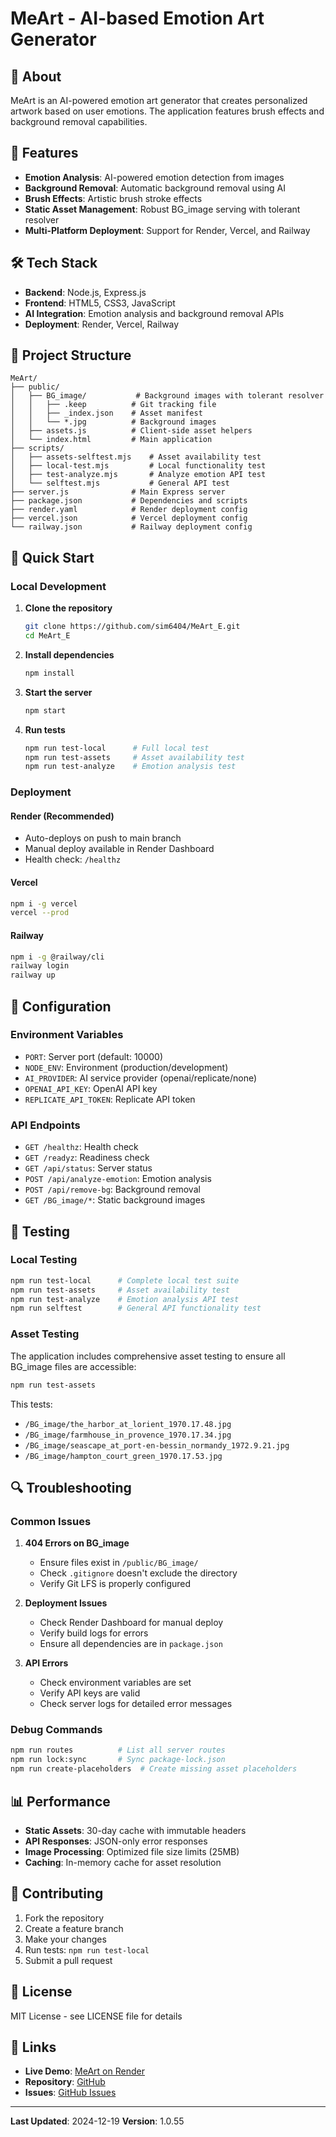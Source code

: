 # MeArt - AI-based Emotion Art Generator

## 🎨 About

MeArt is an AI-powered emotion art generator that creates personalized artwork based on user emotions. The application features brush effects and background removal capabilities.

## 🚀 Features

- **Emotion Analysis**: AI-powered emotion detection from images
- **Background Removal**: Automatic background removal using AI
- **Brush Effects**: Artistic brush stroke effects
- **Static Asset Management**: Robust BG_image serving with tolerant resolver
- **Multi-Platform Deployment**: Support for Render, Vercel, and Railway

## 🛠️ Tech Stack

- **Backend**: Node.js, Express.js
- **Frontend**: HTML5, CSS3, JavaScript
- **AI Integration**: Emotion analysis and background removal APIs
- **Deployment**: Render, Vercel, Railway

## 📁 Project Structure

```
MeArt/
├── public/
│   ├── BG_image/           # Background images with tolerant resolver
│   │   ├── .keep          # Git tracking file
│   │   ├── _index.json    # Asset manifest
│   │   └── *.jpg          # Background images
│   ├── assets.js          # Client-side asset helpers
│   └── index.html         # Main application
├── scripts/
│   ├── assets-selftest.mjs    # Asset availability test
│   ├── local-test.mjs         # Local functionality test
│   ├── test-analyze.mjs       # Analyze emotion API test
│   └── selftest.mjs           # General API test
├── server.js              # Main Express server
├── package.json           # Dependencies and scripts
├── render.yaml            # Render deployment config
├── vercel.json            # Vercel deployment config
└── railway.json           # Railway deployment config
```

## 🚀 Quick Start

### Local Development

1. **Clone the repository**
   ```bash
   git clone https://github.com/sim6404/MeArt_E.git
   cd MeArt_E
   ```

2. **Install dependencies**
   ```bash
   npm install
   ```

3. **Start the server**
   ```bash
   npm start
   ```

4. **Run tests**
   ```bash
   npm run test-local      # Full local test
   npm run test-assets     # Asset availability test
   npm run test-analyze    # Emotion analysis test
   ```

### Deployment

#### Render (Recommended)
- Auto-deploys on push to main branch
- Manual deploy available in Render Dashboard
- Health check: `/healthz`

#### Vercel
```bash
npm i -g vercel
vercel --prod
```

#### Railway
```bash
npm i -g @railway/cli
railway login
railway up
```

## 🔧 Configuration

### Environment Variables

- `PORT`: Server port (default: 10000)
- `NODE_ENV`: Environment (production/development)
- `AI_PROVIDER`: AI service provider (openai/replicate/none)
- `OPENAI_API_KEY`: OpenAI API key
- `REPLICATE_API_TOKEN`: Replicate API token

### API Endpoints

- `GET /healthz`: Health check
- `GET /readyz`: Readiness check
- `GET /api/status`: Server status
- `POST /api/analyze-emotion`: Emotion analysis
- `POST /api/remove-bg`: Background removal
- `GET /BG_image/*`: Static background images

## 🧪 Testing

### Local Testing
```bash
npm run test-local      # Complete local test suite
npm run test-assets     # Asset availability test
npm run test-analyze    # Emotion analysis API test
npm run selftest        # General API functionality test
```

### Asset Testing
The application includes comprehensive asset testing to ensure all BG_image files are accessible:

```bash
npm run test-assets
```

This tests:
- `/BG_image/the_harbor_at_lorient_1970.17.48.jpg`
- `/BG_image/farmhouse_in_provence_1970.17.34.jpg`
- `/BG_image/seascape_at_port-en-bessin_normandy_1972.9.21.jpg`
- `/BG_image/hampton_court_green_1970.17.53.jpg`

## 🔍 Troubleshooting

### Common Issues

1. **404 Errors on BG_image**
   - Ensure files exist in `/public/BG_image/`
   - Check `.gitignore` doesn't exclude the directory
   - Verify Git LFS is properly configured

2. **Deployment Issues**
   - Check Render Dashboard for manual deploy
   - Verify build logs for errors
   - Ensure all dependencies are in `package.json`

3. **API Errors**
   - Check environment variables are set
   - Verify API keys are valid
   - Check server logs for detailed error messages

### Debug Commands

```bash
npm run routes          # List all server routes
npm run lock:sync       # Sync package-lock.json
npm run create-placeholders  # Create missing asset placeholders
```

## 📊 Performance

- **Static Assets**: 30-day cache with immutable headers
- **API Responses**: JSON-only error responses
- **Image Processing**: Optimized file size limits (25MB)
- **Caching**: In-memory cache for asset resolution

## 🤝 Contributing

1. Fork the repository
2. Create a feature branch
3. Make your changes
4. Run tests: `npm run test-local`
5. Submit a pull request

## 📄 License

MIT License - see LICENSE file for details

## 🔗 Links

- **Live Demo**: [MeArt on Render](https://meart-e.onrender.com)
- **Repository**: [GitHub](https://github.com/sim6404/MeArt_E)
- **Issues**: [GitHub Issues](https://github.com/sim6404/MeArt_E/issues)

---

**Last Updated**: 2024-12-19
**Version**: 1.0.55 